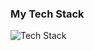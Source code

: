 <h3 align="left">My Tech Stack</h3>

![Tech Stack](https://skillicons.dev/icons?i=arduino,bash,bootstrap,css,debian,django,electron,fastapi,figma,firebase,flask,html,js,kali,linux,materialui,nextjs,nodejs,npm,nuxtjs,ps,py,pytorch,qt,r,react,rust,supabase,svelte,tailwind,tauri,ts,vercel,vue,webflow,zig&theme=dark&perline=9
)
